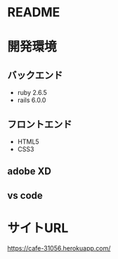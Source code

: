 # README

# 開発環境
## バックエンド
- ruby 2.6.5 
- rails 6.0.0
## フロントエンド
- HTML5
- CSS3
## adobe XD
## vs code

# サイトURL
https://cafe-31056.herokuapp.com/
